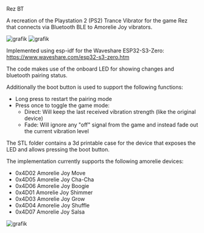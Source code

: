 Rez BT

A recreation of the Playstation 2 (PS2) Trance Vibrator for the game Rez that connects via Bluetooth BLE to Amorelie Joy vibrators.

![grafik](https://github.com/user-attachments/assets/52550f91-dbe0-48b3-9552-bc67efa5f204)
![grafik](https://github.com/user-attachments/assets/09dcf29f-b90f-4467-a844-ee38471de083)


Implemented using esp-idf for the Waveshare ESP32-S3-Zero:
https://www.waveshare.com/esp32-s3-zero.htm

The code makes use of the onboard LED for showing changes and bluetooth pairing status.

Additionally the boot button is used to support the following functions:
* Long press to restart the pairing mode
* Press once to toggle the game mode:
  * Direct: Will keep the last received vibration strength (like the original device)
  * Fade: Will ignore any "off" signal from the game and instead fade out the current vibration level
 
The STL folder contains a 3d printable case for the device that exposes the LED and allows pressing the boot button.

The implementation currently supports the following amorelie devices:
* 0x4D02 Amorelie Joy Move
* 0x4D05 Amorelie Joy Cha-Cha
* 0x4D06 Amorelie Joy Boogie
* 0x4D01 Amorelie Joy Shimmer
* 0x4D03 Amorelie Joy Grow
* 0x4D04 Amorelie Joy Shuffle
* 0x4D07 Amorelie Joy Salsa

![grafik](https://github.com/user-attachments/assets/5004fa70-69af-4b4b-9b45-9fe71b7b7a72)
